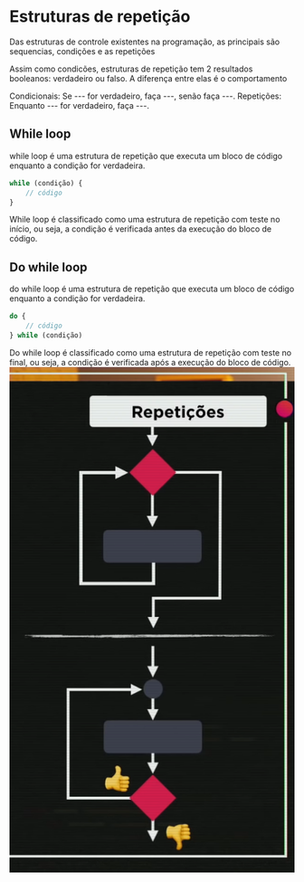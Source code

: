# Estruturas de repetição

Das estruturas de controle existentes na programação, as principais são sequencias, condições e as repetições

Assim como condicões, estruturas de repetição tem 2 resultados booleanos: verdadeiro ou falso. A diferença entre elas é o comportamento

Condicionais: Se --- for verdadeiro, faça ---, senão faça ---.
Repetições: Enquanto --- for verdadeiro, faça ---.

## While loop

while loop é uma estrutura de repetição que executa um bloco de código enquanto a condição for verdadeira.

```js
while (condição) {
    // código
}
```

While loop é classificado como uma estrutura de repetição com teste no início, ou seja, a condição é verificada antes da execução do bloco de código.

## Do while loop

do while loop é uma estrutura de repetição que executa um bloco de código enquanto a condição for verdadeira.

```js
do {
    // código
} while (condição)
```

Do while loop é classificado como uma estrutura de repetição com teste no final, ou seja, a condição é verificada após a execução do bloco de código.
![While x Do while](image.png)